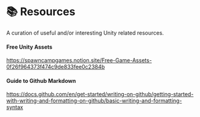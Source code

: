 # 📚 Resources

A curation of useful and/or interesting Unity related resources.

#### Free Unity Assets
https://spawncampgames.notion.site/Free-Game-Assets-0f26f964373f474c9de833fee0c2384b

#### Guide to Github Markdown
https://docs.github.com/en/get-started/writing-on-github/getting-started-with-writing-and-formatting-on-github/basic-writing-and-formatting-syntax
